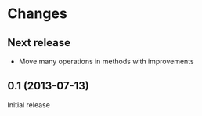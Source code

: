 Changes
=======

Next release
------------

* Move many operations in methods with improvements

0.1 (2013-07-13)
----------------

Initial release
